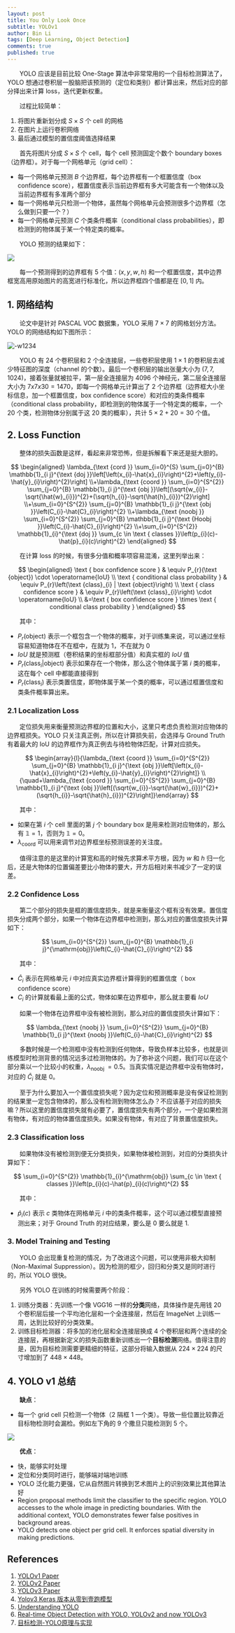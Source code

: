 ```yaml
---
layout: post
title: You Only Look Once
subtitle: YOLOv1
author: Bin Li
tags: [Deep Learning, Object Detection]
comments: true
published: true
---
```


　　YOLO 应该是目前比较 One-Stage 算法中非常常用的一个目标检测算法了，YOLO 想通过卷积层一股脑把该预测的（定位和类别）都计算出来，然后对应的部分择出来计算 loss，迭代更新权重。

　　过程比较简单：
1. 将图片重新划分成 $S \times S$ 个 cell 的网格
2. 在图片上运行卷积网络
3. 最后通过模型的置信度阈值选择结果

　　首先将图片分成 $S\times S$ 个 cell，每个 cell 预测固定个数个 boundary boxes（边界框）。对于每一个网格单元（grid cell）：

* 每一个网格单元预测 $B$ 个边界框，每个边界框有一个框置信度（box confidence score），框置信度表示当前边界框有多大可能含有一个物体以及当前边界框有多准两个部分
* 每一个网格单元只检测一个物体，虽然每个网格单元会预测很多个边界框（怎么做到只要一个？）
* 每一个网格单元预测 $C$ 个类条件概率（conditional class probabilities），即检测到的物体属于某一个特定类的概率。


　　YOLO 预测的结果如下：

![](/img/media/15734642555639.jpg)

　　每一个预测得到的边界框有 5 个值：$(x, y, w, h)$ 和一个框置信度，其中边界框宽高用原始图片的高宽进行标准化，所以边界框四个值都是在 $[0, 1]$ 内。

## 1. 网络结构
　　论文中是针对 PASCAL VOC 数据集，YOLO 采用 $7 \times 7$ 的网格划分方法。YOLO 的网络结构如下图所示：

![-w1234](/img/media/15711246361131.jpg)

　　YOLO 有 24 个卷积层和 2 个全连接层，一些卷积层使用 $1\times 1$ 的卷积层去减少特征图的深度（channel 的个数）。最后一个卷积层的输出张量大小为 $(7, 7, 1024)$，接着张量就被拉平，第一层全连接层为 4096 个神经元，第二层全连接层大小为 $7 x 7 x 30 =1470$，即每一个网格单元计算出了 2 个边界框（边界框大小坐标信息，加一个框置信度，box confidence score）和对应的类条件概率（conditional class probability，即检测到的物体属于一个特定类的概率，一个 20 个类，检测物体分别属于这 20 类的概率），共计 $5\times2 +20=30$ 个值。

## 2. Loss Function
　　整体的损失函数是这样，看起来非常恐怖，但是拆解看下来还是挺大胆的。

$$
\begin{aligned} \lambda_{\text {cord }} \sum_{i=0}^{S} \sum_{j=0}^{B} \mathbb{1}_{i j}^{\text {doj }}\left[\left(x_{i}-\hat{x}_{i}\right)^{2}+\left(y_{i}-\hat{y}_{i}\right)^{2}\right] \\+\lambda_{\text {coord }} \sum_{i=0}^{S^{2}} \sum_{j=0}^{B} \mathbb{1}_{i j}^{\text {obj }}\left[(\sqrt{w_{i}}-\sqrt{\hat{w}_{i}})^{2}+(\sqrt{h_{i}}-\sqrt{\hat{h}_{i}})^{2}\right] \\+\sum_{i=0}^{S^{2}} \sum_{j=0}^{B} \mathbb{1}_{i j}^{\text {obj }}\left(C_{i}-\hat{C}_{i}\right)^{2} \\+\lambda_{\text {noobj }} \sum_{i=0}^{S^{2}} \sum_{j=0}^{B} \mathbb{1}_{i j}^{\text {Hoobj }}\left(C_{i}-\hat{C}_{i}\right)^{2} \\+\sum_{i=0}^{S^{2}} \mathbb{1}_{i}^{\text {doj }} \sum_{c \in \text { classes }}\left(p_{i}(c)-\hat{p}_{i}(c)\right)^{2} \end{aligned}
$$

　　在计算 loss 的时候，有很多分值和概率项容易混淆，这里列举出来：

$$
\begin{aligned} \text { box confidence score } & \equiv P_{r}(\text {object}) \cdot \operatorname{IoU} \\ \text { conditional class probability } & \equiv P_{r}\left(\text {class}_{i} | \text {object}\right) \\ \text { class confidence score } & \equiv P_{r}\left(\text {class}_{i}\right) \cdot \operatorname{IoU} \\ &=\text { box confidence score } \times \text { conditional class probability } \end{aligned}
$$

　　其中：
* $P_{r}(\text {object})$ 表示一个框包含一个物体的概率，对于训练集来说，可以通过坐标容易知道物体在不在框中，在就为 1，不在就为 0
* $IoU$ 就是预测框（卷积结果的坐标框部分值）和真实框的 $IoU$ 值
* $P_r\left(\text {class}_i | \text {object}\right)$ 表示如果存在一个物体，那么这个物体属于第 $i$ 类的概率，这在每个 cell 中都能直接得到
* $P_r\left(\text {class}_i\right)$ 表示类置信度，即物体属于某一个类的概率，可以通过框置信度和类条件概率算出来。

### 2.1 Localization Loss 
　　定位损失用来衡量预测边界框的位置和大小，这里只考虑负责检测对应物体的边界框损失。YOLO 只关注真正例，所以在计算损失前，会选择与 Ground Truth 有着最大的 IoU 的边界框作为真正例去与待检物体匹配，计算对应损失。

$$
\begin{array}{l}{\lambda_{\text {coord }} \sum_{i=0}^{S^{2}} \sum_{j=0}^{B} \mathbb{1}_{i j}^{\text {obj }}\left[\left(x_{i}-\hat{x}_{i}\right)^{2}+\left(y_{i}-\hat{y}_{i}\right)^{2}\right]} \\ {\quad+\lambda_{\text {coord }} \sum_{i=0}^{S^{2}} \sum_{j=0}^{B} \mathbb{1}_{i j}^{\text {obj }}\left[(\sqrt{w_{i}}-\sqrt{\hat{w}_{i}})^{2}+(\sqrt{h_{i}}-\sqrt{\hat{h}_{i}})^{2}\right]}\end{array}
$$

　　其中：
* 如果在第 $i$ 个 cell 里面的第 $j$ 个 boundary box 是用来检测对应物体的，那么有 $\mathbb{1} = 1$，否则为 $\mathbb{1} = 0$。
* $\lambda_{\text {coord}}$ 可以用来调节对边界框坐标预测误差的关注度。

　　值得注意的是这里的计算宽和高的时候先求算术平方根，因为 $w$ 和 $h$ 归一化后，还是大物体的位置偏差要比小物体的要大，开方后相对来书减少了一定的误差。

### 2.2 Confidence Loss

　　第二个部分的损失是框的置信度损失，就是来衡量这个框有没有效果。置信度损失分成两个部分，如果一个物体在边界框中检测到，那么对应的置信度损失计算如下：

$$
\sum_{i=0}^{S^{2}} \sum_{j=0}^{B} \mathbb{1}_{i j}^{\mathrm{obj}}\left(C_{i}-\hat{C}_{i}\right)^{2}
$$

　　其中：
* $\hat{C}_i$ 表示在网格单元 $i$ 中对应真实边界框计算得到的框置信度（ box confidence score）
* $C_i$ 的计算就看最上面的公式，物体如果在边界框中，那么就主要看 $IoU$

　　如果一个物体在边界框中没有被检测到，那么对应的置信度损失计算如下：

$$
\lambda_{\text {noobj }} \sum_{i=0}^{S^{2}} \sum_{j=0}^{B} \mathbb{1}_{i j}^{\text {noobj }}\left(C_{i}-\hat{C}_{i}\right)^{2}
$$

　　多数时候是一个检测框中没有检测到任何物体，导致负样本比较多，也就是训练模型时检测背景的情况远多过检测物体的。为了弥补这个问题，我们可以在这个部分乘以一个比较小的权重，$\lambda_{\text {noobj }}=0.5$。当真实情况是边界框中没有物体时，对应的 $\hat{C}_i$ 就是 0。

　　至于为什么要加入一个置信度损失呢？因为定位和预测概率是没有保证检测到的结果里一定包含物体的，那么没有检测到物体怎么办？不应该基于对应的损失嘛？所以这里的置信度损失就有必要了，置信度损失有两个部分，一个是如果检测有物体，有对应的物体置信度损失。如果没有物体，有对应了背景置信度损失。

### 2.3 Classification loss
　　如果物体没有被检测到便无分类损失，如果物体被检测到，对应的分类损失计算如下：

$$
\sum_{i=0}^{S^{2}} \mathbb{1}_{i}^{\mathrm{obj}} \sum_{c \in \text { classes }}\left(p_{i}(c)-\hat{p}_{i}(c)\right)^{2}
$$

　　其中：
* $\hat{p}_i(c)$ 表示 $c$ 类物体在网格单元 $i$ 中的类条件概率，这个可以通过模型直接预测出来；对于 Ground Truth 的对应结果，要么是 0 要么就是 1.

### 3. Model Training and Testing
　　YOLO 会出现重复检测的情况，为了改进这个问题，可以使用非极大抑制（Non-Maximal Suppression）。因为检测的框少，回归和分类又是同时进行的，所以 YOLO 很快。

　　另外 YOLO 在训练的时候需要两个阶段：
1. 训练分类器：先训练一个像 VGG16 一样的**分类**网络，具体操作是先用钱 20 个卷积层后接一个平均池化层和一个全连接层，然后在 ImageNet 上训练一周，达到比较好的分类效果。
2. 训练目标检测器：将多加的池化层和全连接层换成 4 个卷积层和两个连续的全连接层，再根据新定义的损失函数重新训练出一个**目标检测**网络。值得注意的是，因为目标检测需要更精细的特征，这部分将输入数据从 $224\times224$ 的尺寸增加到了 $448\times448$。

## 4. YOLO v1 总结
　　**缺点**：
* 每一个 grid cell 只检测一个物体（2 隔框 1 一个类）。导致一些位置比较靠近目标物检测时会漏检。例如左下角的 9 个撒旦只能检测到 5 个。

![](/img/media/15734640117638.jpg)

　　**优点**：
* 快，能够实时处理
* 定位和分类同时进行，能够端对端地训练
* YOLO 泛化能力更强，它从自然图片转换到艺术图片上的识别效果比其他算法好
* Region proposal methods limit the classifier to the specific region. YOLO accesses to the whole image in predicting boundaries. With the additional context, YOLO demonstrates fewer false positives in background areas.
* YOLO detects one object per grid cell. It enforces spatial diversity in making predictions.

## References
1. [YOLOv1 Paper](/assets/papers/YOLOv1.pdf)
2. [YOLOv2 Paper](/assets/papers/YOLOv2.pdf)
3. [YOLOv3 Paper](/assets/papers/YOLOv3.pdf)
4. [Yolov3 Keras 版本从零到壹跑模型](https://blog.csdn.net/qq_39622065/article/details/86174142)
5. [Understanding YOLO](https://hackernoon.com/understanding-yolo-f5a74bbc7967)
6. [Real-time Object Detection with YOLO, YOLOv2 and now YOLOv3](https://medium.com/@jonathan_hui/real-time-object-detection-with-yolo-yolov2-28b1b93e2088)
7. [目标检测-YOLO原理与实现](https://zhuanlan.zhihu.com/p/32525231)